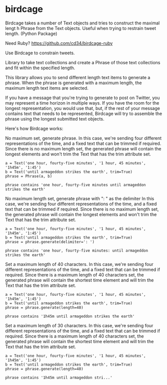 birdcage
========

Birdcage takes a number of Text objects and tries to construct the maximal lengt
h Phrase from the Text objects. Useful when trying to restrain tweet length. (Python Package)

Need Ruby? https://github.com/cd34/birdcage-ruby

Use Birdcage to constrain tweets.

Library to take text collections and create a Phrase of those text collections
and fit within the specified length.

This library allows you to send different length text items to generate a
phrase. When the phrase is generated with a maximum length, the maximum length
text items are selected.

If you have a message that you're trying to generate to post on Twitter, 
you may represent a time horizon in multiple ways. If you have the room for
the longest representation, you would use that, but, if the rest of your
message contains text that needs to be represented, Birdcage will try to 
assemble the phrase using the longest submitted text objects.

Here's how Birdcage works:

No maximum set, generate phrase. In this case, we're sending four different
representations of the time, and a fixed text that can be trimmed if required.
Since there is no maximum length set, the generated phrase will contain the
longest elements and won't trim the Text that has the trim attribute set.

    a = Text('one hour, fourty-five minutes', '1 hour, 45 minutes', '1h45m', '1:45')
    b = Text('until armageddon strikes the earth', trim=True)
    phrase = Phrase(a, b)

    phrase contains 'one hour, fourty-five minutes until armageddon strikes the earth'


No maximum length set, generate phrase with ": " as the delimiter In this
case, we're sending four different representations of the time, and a
fixed text that can be trimmed if required. Since there is no maximum
length set, the generated phrase will contain the longest elements and
won't trim the Text that has the trim attribute set.

    a = Text('one hour, fourty-five minutes', '1 hour, 45 minutes', '1h45m', '1:45')
    b = Text('until armageddon strikes the earth', trim=True)
    phrase = phrase.generate(delimiter=': ')

    phrase contains 'one hour, fourty-five minutes: until armageddon strikes the earth'


Set a maximum length of 40 characters. In this case, we're sending four 
different representations of the time, and a fixed text that can be
trimmed if required. Since there is a maximum length of 40 characters set,
the generated phrase will contain the shortest time element and will trim
the Text that has the trim attribute set.

    a = Text('one hour, fourty-five minutes', '1 hour, 45 minutes', '1h45m', '1:45')
    b = Text('until armageddon strikes the earth', trim=True)
    phrase = phrase.generate(length=40)

    phrase contains '1h45m until armageddon strikes the earth'


Set a maximum length of 30 characters. In this case, we're sending four 
different representations of the time, and a fixed text that can be
trimmed if required. Since there is a maximum length of 40 characters set,
the generated phrase will contain the shortest time element and will trim
the Text that has the trim attribute set.

    a = Text('one hour, fourty-five minutes', '1 hour, 45 minutes', '1h45m', '1:45')
    b = Text('until armageddon strikes the earth', trim=True)
    phrase = phrase.generate(length=40)

    phrase contains '1h45m until armageddon stri...'
